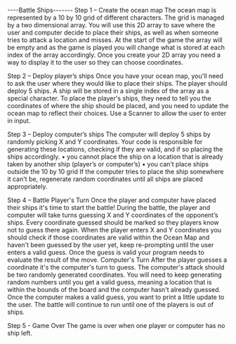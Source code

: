  ----Battle Ships-------
Step 1 – Create the ocean map
The ocean map is represented by a 10 by 10 grid of different characters. The grid is managed by a two dimensional array. You will use this 2D array to save where the user and computer decide to place their ships, as well as when someone tries to attack a location and misses. At the start of the game the array 
will be empty and as the game is played you will change what is stored at each index of the array accordingly.
Once you create your 2D array you need a way to display it to the user so they can choose coordinates.

Step 2 – Deploy player’s ships
Once you have your ocean map, you'll need to ask the user where they would like to place their ships. 
The player should deploy 5 ships. A ship will be stored in a single index of the array as a special character. 
To place the player's ships, they need to tell you the coordinates of where the ship should be placed, and you need to update the ocean map to reflect their choices. 
Use a Scanner to allow the user to enter in input.

Step 3 – Deploy computer’s ships
The computer will deploy 5 ships by randomly picking X and Y coordinates. Your code is responsible for generating these locations, checking if they are valid, and if so placing the ships accordingly.
• you cannot place the ship on a location that is already taken by another ship (player’s or computer’s)
• you can’t place ships outside the 10 by 10 grid
If the computer tries to place the ship somewhere it can't be, regenerate random coordinates until all ships are placed appropriately.

Step 4 – Battle
Player's Turn
Once the player and computer have placed their ships it's time to start the battle! During the battle, the player and computer will take turns guessing X and Y coordinates of the opponent’s ships.
Every coordinate guessed should be marked so they players know not to guess there again.
When the player enters X and Y coordinates you should check if those coordinates are valid within the Ocean Map and haven't been guessed by the user yet, keep re-prompting until the user enters a valid guess. 
Once the guess is valid your program needs to evaluate the result of the move.
Computer's Turn
After the player guesses a coordinate it's the computer's turn to guess. The computer's attack should be two randomly generated coordinates. 
You will need to keep generating random numbers until you get a valid guess, meaning a location that is within the bounds of the board and the computer hasn't already guessed.
Once the computer makes a valid guess, you want to print a little update to the user.
The battle will continue to run until one of the players is out of ships.

Step 5 - Game Over
The game is over when one player or computer has no ship left.
